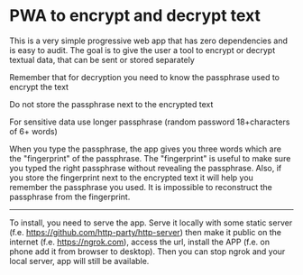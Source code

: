 # PWA to encrypt and decrypt text

This is a very simple progressive web app that has zero dependencies and is easy to audit.
The goal is to give the user a tool to encrypt or decrypt textual data, that can be sent or stored separately

Remember that for decryption you need to know the passphrase used to encrypt the text

Do not store the passphrase next to the encrypted text

For sensitive data use longer passphrase (random password 18+characters of 6+ words)

When you type the passphrase, the app gives you three words which are the "fingerprint" of the passphrase.
The "fingerprint" is useful to make sure you typed the right passphrase without revealing the passphrase. 
Also, if you store the fingerprint next to the encrypted text it will help you remember the passphrase you used.
It is impossible to reconstruct the passphrase from the fingerprint. 

---
To install, you need to serve the app. 
Serve it locally with some static server (f.e. https://github.com/http-party/http-server)
then make it public on the internet (f.e. https://ngrok.com), access the url, 
install the APP (f.e. on phone add it from browser to desktop). 
Then you can stop ngrok and your local server, app will still be available.